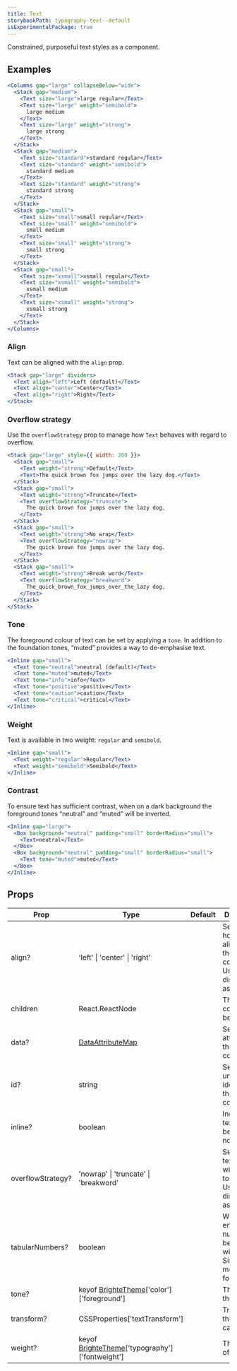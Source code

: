 ```yaml
---
title: Text
storybookPath: typography-text--default
isExperimentalPackage: true
---
```


Constrained, purposeful text styles as a component.

## Examples

```jsx live
<Columns gap="large" collapseBelow="wide">
  <Stack gap="medium">
    <Text size="large">large regular</Text>
    <Text size="large" weight="semibold">
      large medium
    </Text>
    <Text size="large" weight="strong">
      large strong
    </Text>
  </Stack>
  <Stack gap="medium">
    <Text size="standard">standard regular</Text>
    <Text size="standard" weight="semibold">
      standard medium
    </Text>
    <Text size="standard" weight="strong">
      standard strong
    </Text>
  </Stack>
  <Stack gap="small">
    <Text size="small">small regular</Text>
    <Text size="small" weight="semibold">
      small medium
    </Text>
    <Text size="small" weight="strong">
      small strong
    </Text>
  </Stack>
  <Stack gap="small">
    <Text size="xsmall">xsmall regular</Text>
    <Text size="xsmall" weight="semibold">
      xsmall medium
    </Text>
    <Text size="xsmall" weight="strong">
      xsmall strong
    </Text>
  </Stack>
</Columns>
```

### Align

Text can be aligned with the `align` prop.

```jsx live
<Stack gap="large" dividers>
  <Text align="left">Left (default)</Text>
  <Text align="center">Center</Text>
  <Text align="right">Right</Text>
</Stack>
```

### Overflow strategy

Use the `overflowStrategy` prop to manage how `Text` behaves with regard to
overflow.

```jsx live
<Stack gap="large" style={{ width: 200 }}>
  <Stack gap="small">
    <Text weight="strong">Default</Text>
    <Text>The quick brown fox jumps over the lazy dog.</Text>
  </Stack>
  <Stack gap="small">
    <Text weight="strong">Truncate</Text>
    <Text overflowStrategy="truncate">
      The quick brown fox jumps over the lazy dog.
    </Text>
  </Stack>
  <Stack gap="small">
    <Text weight="strong">No wrap</Text>
    <Text overflowStrategy="nowrap">
      The quick brown fox jumps over the lazy dog.
    </Text>
  </Stack>
  <Stack gap="small">
    <Text weight="strong">Break word</Text>
    <Text overflowStrategy="breakword">
      The_quick_brown_fox_jumps_over_the_lazy dog.
    </Text>
  </Stack>
</Stack>
```

### Tone

The foreground colour of text can be set by applying a `tone`. In addition to
the foundation tones, “muted” provides a way to de-emphasise text.

```jsx live
<Inline gap="small">
  <Text tone="neutral">neutral (default)</Text>
  <Text tone="muted">muted</Text>
  <Text tone="info">info</Text>
  <Text tone="positive">positive</Text>
  <Text tone="caution">caution</Text>
  <Text tone="critical">critical</Text>
</Inline>
```

### Weight

Text is available in two weight: `regular` and `semibold`.

```jsx live
<Inline gap="small">
  <Text weight="regular">Regular</Text>
  <Text weight="semibold">Semibold</Text>
</Inline>
```

### Contrast

To ensure text has sufficient contrast, when on a dark background the foreground
tones “neutral” and “muted” will be inverted.

```jsx live
<Inline gap="large">
  <Box background="neutral" padding="small" borderRadius="small">
    <Text>neutral</Text>
  </Box>
  <Box background="neutral" padding="small" borderRadius="small">
    <Text tone="muted">muted</Text>
  </Box>
</Inline>
```

## Props

| Prop              | Type                                                            | Default | Description                                                                  |
| ----------------- | --------------------------------------------------------------- | ------- | ---------------------------------------------------------------------------- |
| align?            | 'left' \| 'center' \| 'right'                                   |         | Sets the horizontal alignment of the component. Used if displaying as block. |
| children          | React.ReactNode                                                 |         | The text content to be rendered.                                             |
| data?             | [DataAttributeMap][data-attribute-map]                          |         | Sets data attributes on the component.                                       |
| id?               | string                                                          |         | Sets a unique idenitifier for the component.                                 |
| inline?           | boolean                                                         |         | Indicates if text should be inline or not.                                   |
| overflowStrategy? | 'nowrap' \| 'truncate' \| 'breakword'                           |         | Sets how text behaves with regards to overflow. Used if displaying as block. |
| tabularNumbers?   | boolean                                                         |         | When enabled, numbers will be the same width. Similar to a monospaced font.  |
| tone?             | keyof [BrighteTheme][brighte-theme]['color']['foreground']      |         | The tone of the text.                                                        |
| transform?        | CSSProperties['textTransform']                                  |         | Transforms the text casing.                                                  |
| weight?           | keyof [BrighteTheme][brighte-theme]['typography']['fontweight'] |         | The weight of the text.                                                      |

[brighte-theme]:
  https://github.com/brighte-labs/spark-web/blob/e503bea4f7668d187ec7a78f99c5ed374417588b/packages/theme/src/makeTheme.ts#L158
[data-attribute-map]:
  https://github.com/brighte-labs/spark-web/blob/e7f6f4285b4cfd876312cc89fbdd094039aa239a/packages/utils/src/internal/buildDataAttributes.ts#L1
